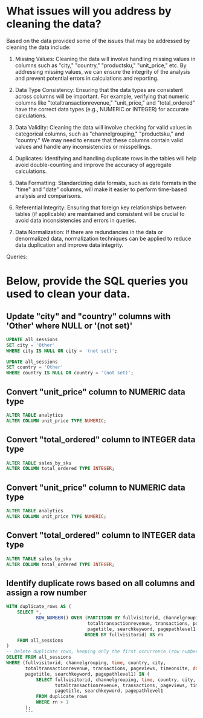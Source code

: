 # What issues will you address by cleaning the data?
Based on the data provided some of the issues that may be addressed by cleaning the data include:

1. Missing Values: Cleaning the data will involve handling missing values in columns such as 
"city," "country," "productsku," "unit_price," etc. By addressing missing values, we can ensure 
the integrity of the analysis and prevent potential errors in calculations and reporting.

2. Data Type Consistency: Ensuring that the data types are consistent across columns will be important. 
For example, verifying that numeric columns like "totaltransactionrevenue," "unit_price," and "total_ordered" have the correct data types 
(e.g., NUMERIC or INTEGER) for accurate calculations.

3. Data Validity: Cleaning the data will involve checking for valid values in categorical columns, 
such as "channelgrouping," "productsku," and "country." We may need to ensure that these columns contain valid values and handle any inconsistencies or misspellings.

4. Duplicates: Identifying and handling duplicate rows in the tables will help avoid double-counting and improve the accuracy of aggregate calculations.

5. Data Formatting: Standardizing data formats, such as date formats in the "time" and "date" columns, will make it easier to perform time-based analysis and comparisons.

6. Referential Integrity: Ensuring that foreign key relationships between tables (if applicable) 
are maintained and consistent will be crucial to avoid data inconsistencies and errors in queries.

7. Data Normalization: If there are redundancies in the data or denormalized data, normalization techniques can be applied to reduce data duplication and improve data integrity.

Queries:
# Below, provide the SQL queries you used to clean your data.

## Update "city" and "country" columns with 'Other' where NULL or '(not set)'
```SQL
UPDATE all_sessions
SET city = 'Other'
WHERE city IS NULL OR city = '(not set)';
```

```SQL
UPDATE all_sessions
SET country = 'Other'
WHERE country IS NULL OR country = '(not set)';
```
## Convert "unit_price" column to NUMERIC data type
```SQL
ALTER TABLE analytics
ALTER COLUMN unit_price TYPE NUMERIC;
```
## Convert "total_ordered" column to INTEGER data type
```SQL
ALTER TABLE sales_by_sku
ALTER COLUMN total_ordered TYPE INTEGER;
```

## Convert "unit_price" column to NUMERIC data type
```SQL
ALTER TABLE analytics
ALTER COLUMN unit_price TYPE NUMERIC;
```

## Convert "total_ordered" column to INTEGER data type
```SQL
ALTER TABLE sales_by_sku
ALTER COLUMN total_ordered TYPE INTEGER;
```
## Identify duplicate rows based on all columns and assign a row number
```SQL
WITH duplicate_rows AS (
    SELECT *,
           ROW_NUMBER() OVER (PARTITION BY fullvisitorid, channelgrouping, time, country, city, 
                              totaltransactionrevenue, transactions, pageviews, timeonsite, date,
                              pagetitle, searchkeyword, pagepathlevel1
                             ORDER BY fullvisitorid) AS rn
    FROM all_sessions
)
-- Delete duplicate rows, keeping only the first occurrence (row number = 1)
DELETE FROM all_sessions
WHERE (fullvisitorid, channelgrouping, time, country, city, 
       totaltransactionrevenue, transactions, pageviews, timeonsite, date,
       pagetitle, searchkeyword, pagepathlevel1) IN (
           SELECT fullvisitorid, channelgrouping, time, country, city, 
                  totaltransactionrevenue, transactions, pageviews, timeonsite, date,
                  pagetitle, searchkeyword, pagepathlevel1
           FROM duplicate_rows
           WHERE rn > 1
       );
       ```

